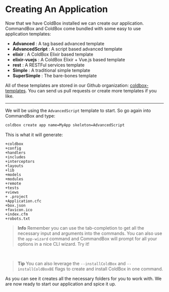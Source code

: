 # Creating An Application

Now that we have ColdBox installed we can create our application.  CommandBox and ColdBox come bundled with some easy to use application templates:

* **Advanced** : A tag based advanced template
* **AdvancedScript** : A script based advanced template
* **elixir** : A ColdBox Elixir based template
* **elixir-vuejs** : A ColdBox Elixir + Vue.js based template
* **rest** : A RESTFul services template
* **Simple** : A traditional simple template
* **SuperSimple** : The bare-bones template

All of these templates are stored in our Github organization: [coldbox-templates](https://github.com/coldbox-templates).  You can send us pull requests or create more templates if you like.

---

We will be using the `AdvancedScript` template to start.  So go again into CommandBox and type:

```bash
coldbox create app name=MyApp skeleton=AdvancedScript
```

This is what it will generate:

```
+coldbox
+config
+handlers
+includes
+interceptors
+layouts
+lib
+models
+modules
+remote
+tests
+views
+ .project
+Application.cfc
+box.json
+favicon.ico
+index.cfm
+robots.txt
```

> **Info** Remember you can use the tab-completion to get all the necessary input and arguments into the commands.  You can also use the `app-wizard` command and CommandBox will prompt for all your options in a nice CLI wizard. Try it!

<br>

> **Tip** You can also leverage the `--installColdBox` and `--installColdBoxBE` flags to create and install ColdBox in one command.

As you can see it creates all the necessary folders for you to work with. We are now ready to start our application and spice it up.